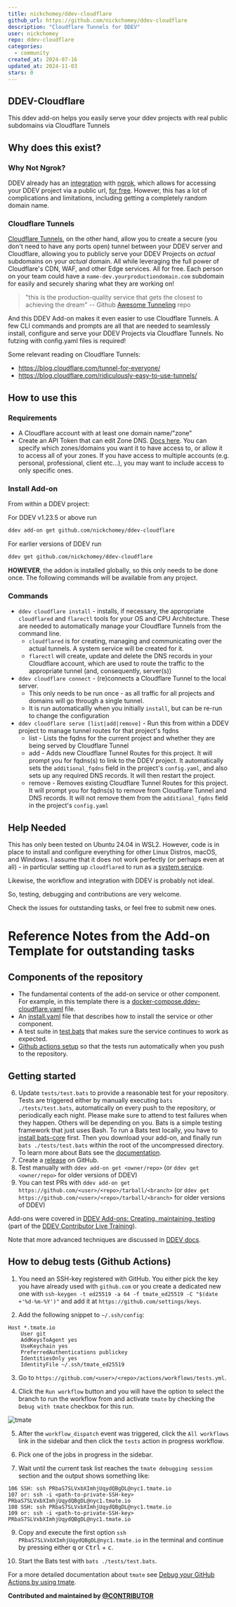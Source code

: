 ```yaml
---
title: nickchomey/ddev-cloudflare
github_url: https://github.com/nickchomey/ddev-cloudflare
description: "Cloudflare Tunnels for DDEV"
user: nickchomey
repo: ddev-cloudflare
categories:
  - community
created_at: 2024-07-16
updated_at: 2024-11-03
stars: 0
---
```


## DDEV-Cloudflare
This ddev add-on helps you easily serve your ddev projects with real public subdomains via Cloudflare Tunnels

## Why does this exist?
### Why Not Ngrok?
DDEV already has an [integration](https://ddev.readthedocs.io/en/stable/users/topics/sharing/) with [ngrok](https://duckduckgo.com/?q=ngrok&ia=web), which allows for accessing your DDEV project via a public url, [for free](https://ngrok.com/pricing). However, this has a lot of complications and limitations, including getting a completely random domain name.

### Cloudflare Tunnels

[Cloudflare Tunnels](https://developers.cloudflare.com/cloudflare-one/connections/connect-networks/), on the other hand, allow you to create a secure (you don't need to have any ports open) tunnel between your DDEV server and Cloudflare, allowing you to publicly serve your DDEV Projects on *actual* subdomains on your *actual* domain. All while leveraging the full power of Cloudflare's CDN, WAF, and other Edge services. All for free. Each person on your team could have a `name-dev.yourproductiondomain.com` subdomain for easily and securely sharing what they are working on!

> "this is the production-quality service that gets the closest to achieving the dream" -- Github [Awesome Tunneling](https://github.com/anderspitman/awesome-tunneling?tab=readme-ov-file#recommendations) repo

And this DDEV Add-on makes it even easier to use Cloudflare Tunnels. A few CLI commands and prompts are all that are needed to seamlessly  install, configure and serve your DDEV Projects via Cloudflare Tunnels. No futzing with config.yaml files is required!

Some relevant reading on Cloudflare Tunnels:
* https://blog.cloudflare.com/tunnel-for-everyone/
* https://blog.cloudflare.com/ridiculously-easy-to-use-tunnels/

## How to use this
### Requirements
* A Cloudflare account with at least one domain name/"zone"
* Create an API Token that can edit Zone DNS. [Docs here](https://developers.cloudflare.com/fundamentals/api/get-started/create-token/). You can specify which zones/domains you want it to have access to, or allow it to access all of your zones. If you have access to multiple accounts (e.g. personal, professional, client etc...), you may want to include access to only specific ones.


### Install Add-on

From within a DDEV project:

For DDEV v1.23.5 or above run

```sh
ddev add-on get github.com/nickchomey/ddev-cloudflare
```

For earlier versions of DDEV run

```sh
ddev get github.com/nickchomey/ddev-cloudflare
```

**HOWEVER**, the addon is installed globally, so this only needs to be done once. The following commands will be available from any project.

### Commands
* `ddev cloudflare install` - installs, if necessary, the appropriate `cloudflared` and `flarectl` tools for your OS and CPU Architecture. These are needed to automatically manage your Cloudflare Tunnels from the command line.
    * `cloudflared` is for creating, managing and communicating over the actual tunnels. A system service will be created for it.
    * `flarectl` will create, update and delete the DNS records in your Cloudflare account, which are used to route the traffic to the appropriate tunnel (and, consequently, server(s))
* `ddev cloudflare connect` - (re)connects a Cloudflare Tunnel to the local server.
    * This only needs to be run once - as all traffic for all projects and domains will go through a single tunnel.
    * It is run automaticallly when you initially `install`, but can be re-run to change the configuration
* `ddev cloudflare serve [list|add|remove]` - Run this from within a DDEV project to manage tunnel routes for that project's fqdns
    * list - Lists the fqdns for the current project and whether they are being served by Cloudflare Tunnel
    * add - Adds new Cloudflare Tunnel Routes for this project. It will prompt you for fqdns(s) to link to the DDEV project. It automatically sets the `additional_fqdns` field in the project's `config.yaml`, and also sets up any required DNS records. It will then restart the project.
    * remove - Removes existing Cloudflare Tunnel Routes for this project. It will prompt you for fqdns(s) to remove from Cloudflare Tunnel and DNS records. It will not remove them from the  `additional_fqdns` field in the project's `config.yaml`
    

## Help Needed
This has only been tested on Ubuntu 24.04 in WSL2. However, code is in place to install and configure everything for other Linux Distros, macOS, and Windows. I assume that it does not work perfectly (or perhaps even at all) - in particular setting up `cloudflared` to run as a [system service](https://developers.cloudflare.com/cloudflare-one/connections/connect-networks/configure-tunnels/local-management/as-a-service/).

Likewise, the workflow and integration with DDEV is probably not ideal.

So, testing, debugging and contributions are very welcome.

Check the issues for outstanding tasks, or feel free to submit new ones.

# Reference Notes from the Add-on Template for outstanding tasks
## Components of the repository

* The fundamental contents of the add-on service or other component. For example, in this template there is a [docker-compose.ddev-cloudflare.yaml](https://github.com/nickchomey/ddev-cloudflare/blob/main/docker-compose.ddev-cloudflare.yaml) file.
* An [install.yaml](https://github.com/nickchomey/ddev-cloudflare/blob/main/install.yaml) file that describes how to install the service or other component.
* A test suite in [test.bats](tests/test.bats) that makes sure the service continues to work as expected.
* [Github actions setup](https://github.com/nickchomey/ddev-cloudflare/blob/main/.github/workflows/tests.yml) so that the tests run automatically when you push to the repository.

## Getting started

6. Update `tests/test.bats` to provide a reasonable test for your repository. Tests are triggered either by manually executing `bats ./tests/test.bats`, automatically on every push to the repository, or periodically each night. Please make sure to attend to test failures when they happen. Others will be depending on you. Bats is a simple testing framework that just uses Bash. To run a Bats test locally, you have to [install bats-core](https://bats-core.readthedocs.io/en/stable/installation.html) first. Then you download your add-on, and finally run `bats ./tests/test.bats` within the root of the uncompressed directory. To learn more about Bats see the [documentation](https://bats-core.readthedocs.io/en/stable/).
7. Create a [release](https://docs.github.com/en/repositories/releasing-projects-on-github/managing-releases-in-a-repository) on GitHub.
8. Test manually with `ddev add-on get <owner/repo>` (or `ddev get <owner/repo>` for older versions of DDEV)
9.  You can test PRs with `ddev add-on get https://github.com/<user>/<repo>/tarball/<branch>` (or `ddev get https://github.com/<user>/<repo>/tarball/<branch>` for older versions of DDEV)


Add-ons were covered in [DDEV Add-ons: Creating, maintaining, testing](https://www.dropbox.com/scl/fi/bnvlv7zswxwm8ix1s5u4t/2023-11-07_DDEV_Add-ons.mp4?rlkey=5cma8s11pscxq0skawsoqrscp&dl=0) (part of the [DDEV Contributor Live Training](https://ddev.com/blog/contributor-training)).

Note that more advanced techniques are discussed in [DDEV docs](https://ddev.readthedocs.io/en/latest/users/extend/additional-services/#additional-service-configurations-and-add-ons-for-ddev).

## How to debug tests (Github Actions)

1. You need an SSH-key registered with GitHub. You either pick the key you have already used with `github.com` or you create a dedicated new one with `ssh-keygen -t ed25519 -a 64 -f tmate_ed25519 -C "$(date +'%d-%m-%Y')"` and add it at `https://github.com/settings/keys`.

2. Add the following snippet to `~/.ssh/config`:

```
Host *.tmate.io
    User git
    AddKeysToAgent yes
    UseKeychain yes
    PreferredAuthentications publickey
    IdentitiesOnly yes
    IdentityFile ~/.ssh/tmate_ed25519
```
3. Go to `https://github.com/<user>/<repo>/actions/workflows/tests.yml`.

4. Click the `Run workflow` button and you will have the option to select the branch to run the workflow from and activate `tmate` by checking the `Debug with tmate` checkbox for this run.

![tmate](https://raw.githubusercontent.com/nickchomey/ddev-cloudflare/main/images/gh-tmate.jpg)

5. After the `workflow_dispatch` event was triggered, click the `All workflows` link in the sidebar and then click the `tests` action in progress workflow.

7. Pick one of the jobs in progress in the sidebar.

8. Wait until the current task list reaches the `tmate debugging session` section and the output shows something like:

```
106 SSH: ssh PRbaS7SLVxbXImhjUqydQBgDL@nyc1.tmate.io
107 or: ssh -i <path-to-private-SSH-key> PRbaS7SLVxbXImhjUqydQBgDL@nyc1.tmate.io
108 SSH: ssh PRbaS7SLVxbXImhjUqydQBgDL@nyc1.tmate.io
109 or: ssh -i <path-to-private-SSH-key> PRbaS7SLVxbXImhjUqydQBgDL@nyc1.tmate.io
```

9. Copy and execute the first option `ssh PRbaS7SLVxbXImhjUqydQBgDL@nyc1.tmate.io` in the terminal and continue by pressing either <kbd>q</kbd> or <kbd>Ctrl</kbd> + <kbd>c</kbd>.

10. Start the Bats test with `bats ./tests/test.bats`.

For a more detailed documentation about `tmate` see [Debug your GitHub Actions by using tmate](https://mxschmitt.github.io/action-tmate/).

**Contributed and maintained by [@CONTRIBUTOR](https://github.com/CONTRIBUTOR)**

